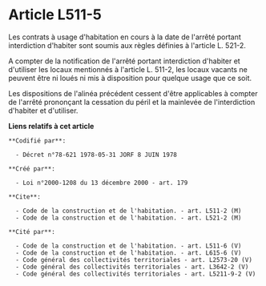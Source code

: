 # Article L511-5

Les contrats à usage d'habitation en cours à la date de l'arrêté portant interdiction d'habiter sont soumis aux règles
définies à l'article L. 521-2.

A compter de la notification de l'arrêté portant interdiction d'habiter et d'utiliser les locaux mentionnés à l'article L.
511-2, les locaux vacants ne peuvent être ni loués ni mis à disposition pour quelque usage que ce soit.

Les dispositions de l'alinéa précédent cessent d'être applicables à compter de l'arrêté prononçant la cessation du péril et
la mainlevée de l'interdiction d'habiter et d'utiliser.

**Liens relatifs à cet article**

	**Codifié par**:

	  - Décret n°78-621 1978-05-31 JORF 8 JUIN 1978

	**Créé par**:

	  - Loi n°2000-1208 du 13 décembre 2000 - art. 179

	**Cite**:

	  - Code de la construction et de l'habitation. - art. L511-2 (M)
	  - Code de la construction et de l'habitation. - art. L521-2 (M)

	**Cité par**:

	  - Code de la construction et de l'habitation. - art. L511-6 (V)
	  - Code de la construction et de l'habitation. - art. L615-6 (V)
	  - Code général des collectivités territoriales - art. L2573-20 (V)
	  - Code général des collectivités territoriales - art. L3642-2 (V)
	  - Code général des collectivités territoriales - art. L5211-9-2 (V)

